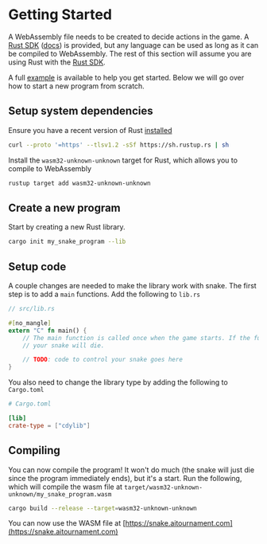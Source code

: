 # Getting Started

A WebAssembly file needs to be created to decide actions in the game. A [Rust SDK][rust_sdk] ([docs][sdk_docs]) is provided, but any language can be used as long as it can be compiled to WebAssembly. The rest of this section will assume you are using Rust with the [Rust SDK][rust_sdk].

A full [example](https://github.com/aitournament/snake_example) is available to help you get started. Below we will go over how to start a new program from scratch.

## Setup system dependencies

Ensure you have a recent version of Rust [installed](https://www.rust-lang.org/tools/install)

```sh
curl --proto '=https' --tlsv1.2 -sSf https://sh.rustup.rs | sh
```

Install the `wasm32-unknown-unknown` target for Rust, which allows you to compile to WebAssembly

```sh
rustup target add wasm32-unknown-unknown
```


## Create a new program

Start by creating a new Rust library.

```sh
cargo init my_snake_program --lib
```

## Setup code

A couple changes are needed to make the library work with snake. The first step is to add a `main` functions. Add the following to `lib.rs`

```rust
// src/lib.rs

#[no_mangle]
extern "C" fn main() {
    // The main function is called once when the game starts. If the function ever ends,
    // your snake will die.

    // TODO: code to control your snake goes here
}
```

You also need to change the library type by adding the following to `Cargo.toml`

```toml
# Cargo.toml 

[lib]
crate-type = ["cdylib"]
```

## Compiling

You can now compile the program! It won't do much (the snake will just die since the program immediately ends), but it's a start. Run the following, which will compile the wasm file at `target/wasm32-unknown-unknown/my_snake_program.wasm`

```sh
cargo build --release --target=wasm32-unknown-unknown
```

You can now use the WASM file at [https://snake.aitournament.com](https://snake.aitournament.com)


[rust_sdk]: https://github.com/aitournament/snake_sdk
[sdk_docs]: https://sdk.snake.aitournament.com/snake_sdk